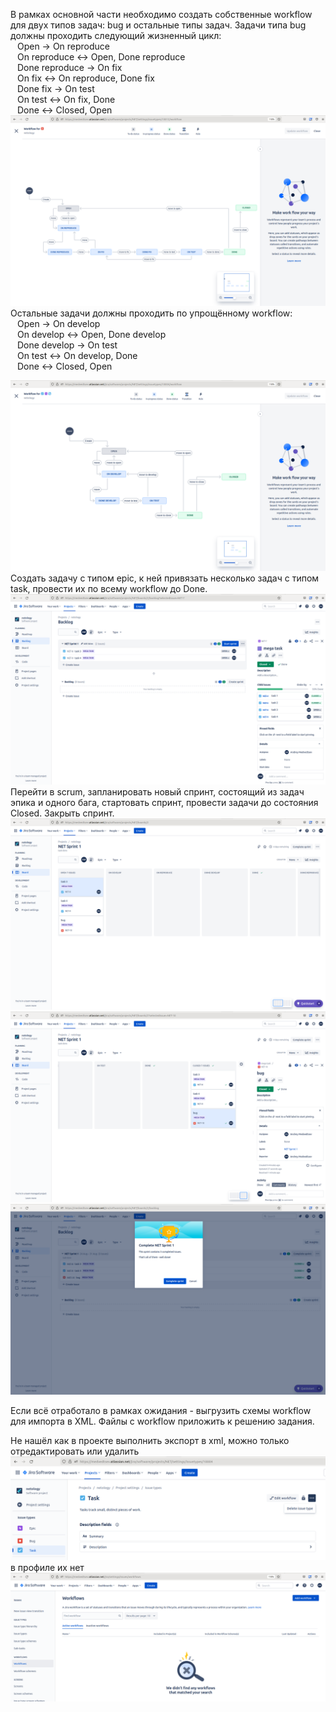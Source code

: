 В рамках основной части необходимо создать собственные workflow для двух типов задач: bug и остальные типы задач. Задачи типа bug должны проходить следующий жизненный цикл:<br/>
&ensp;    Open -> On reproduce <br/>
&ensp;    On reproduce <-> Open, Done reproduce<br/>
&ensp;    Done reproduce -> On fix<br/>
&ensp;    On fix <-> On reproduce, Done fix<br/>
&ensp;    Done fix -> On test<br/>
&ensp;    On test <-> On fix, Done<br/>
&ensp;    Done <-> Closed, Open<br/>
![img_197.png](img_197.png)
Остальные задачи должны проходить по упрощённому workflow:<br/>
&ensp;      Open -> On develop<br/>
&ensp;      On develop <-> Open, Done develop<br/>
&ensp;      Done develop -> On test<br/>
&ensp;      On test <-> On develop, Done<br/>
&ensp;      Done <-> Closed, Open<br/>

![img_196.png](img_196.png)
Создать задачу с типом epic, к ней привязать несколько задач с типом task, провести их по всему workflow до Done. <br/>
![img_191.png](img_191.png)
Перейти в scrum, запланировать новый спринт, состоящий из задач эпика и одного бага, стартовать спринт, провести задачи до состояния Closed. Закрыть спринт.<br/>
![img_192.png](img_192.png)
![img_193.png](img_193.png)
![img_195.png](img_195.png)

Если всё отработало в рамках ожидания - выгрузить схемы workflow для импорта в XML. Файлы с workflow приложить к решению задания.<br/>

Не нашёл как в проекте выполнить экспорт в xml, можно только отредактировать или удалить<br/>
![img_198.png](img_198.png)
в профиле их нет <br/>
![img_199.png](img_199.png)